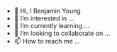 - 👋 Hi, I Benjamin Young
- 👀 I’m interested in ...
- 🌱 I’m currently learning ...
- 💞️ I’m looking to collaborate on ...
- 📫 How to reach me ...
<!---
 Benjamin Young✨ special ✨ repository because its `README.md` (this file) appears on your GitHub profile.
You can click the Preview link to take a look at your changes.
--->

